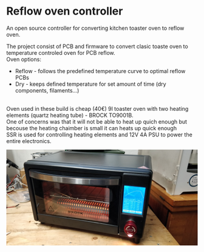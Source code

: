 # Reflow oven controller
An open source controller for converting kitchen toaster oven to reflow oven.<br />

The project consist of PCB and firmware to convert clasic toaste oven to temperature controled oven for PCB reflow.<br />
Oven options:<br />
- Reflow - follows the predefined temperature curve to optimal reflow PCBs
- Dry - keeps defined temperature for set amount of time (dry components, filaments...)
<br />
Oven used in these build is cheap (40€) 9l toaster oven with two heating elements (quartz heating tube) - BROCK TO9001B.<br />
One of concerns was that it will not be able to heat up quich enough but becouse the heating chaimber is small it can heats up quick enough<br />
SSR is used for controlling heating elements and 12V 4A PSU to power the entire electronics.

![alt text](https://github.com/TilenTinta/ReflowOven_controller/blob/main/Pictures/IMG_20240811_171814.jpg)<br />
